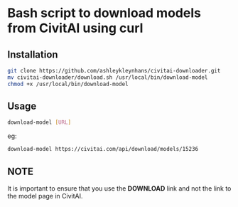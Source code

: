 # Bash script to download models from CivitAI using curl

## Installation

```bash
git clone https://github.com/ashleykleynhans/civitai-downloader.git
mv civitai-downloader/download.sh /usr/local/bin/download-model
chmod +x /usr/local/bin/download-model
```
## Usage

```bash
download-model [URL]
```

eg:

```bash
download-model https://civitai.com/api/download/models/15236 
```

## NOTE

It is important to ensure that you use the **DOWNLOAD** link
and not the link to the model page in CivitAI.
